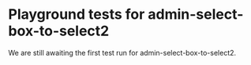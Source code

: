 # Playground tests for admin-select-box-to-select2
We are still awaiting the first test run for admin-select-box-to-select2.
